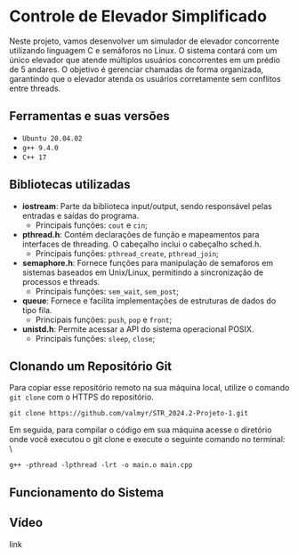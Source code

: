 # Controle de Elevador Simplificado

Neste projeto, vamos desenvolver um simulador de elevador concorrente utilizando linguagem C e semáforos no Linux. O sistema contará com um único elevador que atende múltiplos usuários concorrentes em um prédio de 5 andares. O objetivo é gerenciar chamadas de forma organizada, garantindo que o elevador atenda os usuários corretamente sem conflitos entre threads.

## Ferramentas e suas versões
 * `Ubuntu 20.04.02` 
 * `g++ 9.4.0`
 * `C++ 17`
  

## Bibliotecas utilizadas
  * **iostream**: Parte da biblioteca input/output, sendo responsável pelas entradas e saídas do programa.
    * Principais funções: `cout` e `cin`;
  * **pthread.h**: Contém declarações de função e mapeamentos para interfaces de threading. O cabeçalho inclui o cabeçalho sched.h.
    * Principais funções: `pthread_create`, `pthread_join`;
  * **semaphore.h**: Fornece funções para manipulação de semaforos em sistemas baseados em Unix/Linux, permitindo a sincronização de processos e threads.
    * Principais funções: `sem_wait`, `sem_post`;
  * **queue**: Fornece e facilita implementações de estruturas de dados do tipo fila.
    * Principais funções: `push`, `pop` e `front`;
  * **unistd.h**: Permite acessar a API do sistema operacional POSIX.
    * Principais funções: `sleep`, `close`;

## Clonando um Repositório Git

Para copiar esse repositório remoto na sua máquina local, utilize o comando `git clone` com o HTTPS do repositório.

```
git clone https://github.com/valmyr/STR_2024.2-Projeto-1.git
```

Em seguida, para compilar o código em sua máquina acesse o diretório onde você executou o git clone e execute o seguinte comando no terminal: \
```
g++ -pthread -lpthread -lrt -o main.o main.cpp
```

## Funcionamento do Sistema


## Vídeo
link
